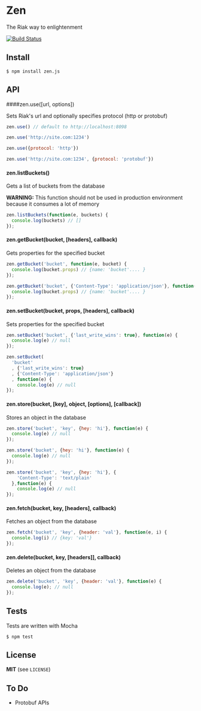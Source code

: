 Zen
===

The Riak way to enlightenment

[![Build Status](https://secure.travis-ci.org/yawnt/Zen.png?branch=master)](http://travis-ci.org/yawnt/Zen)

## Install

```
$ npm install zen.js
```

## API

####zen.use([url, options])

Sets Riak's url and optionally specifies protocol (http or protobuf)

```javascript
zen.use() // default to http://localhost:8098

zen.use('http://site.com:1234')

zen.use({protocol: 'http'}) 

zen.use('http://site.com:1234', {protocol: 'protobuf'})
```

#### zen.listBuckets()

Gets a list of buckets from the database

__WARNING:__ This function should not be used in production environment because it consumes a lot of memory

```javascript
zen.listBuckets(function(e, buckets) {
  console.log(buckets) // []
});
```

#### zen.getBucket(bucket, [headers], callback)

Gets properties for the specified bucket

```javascript
zen.getBucket('bucket', function(e, bucket) {
  console.log(bucket.props) // {name: 'bucket'.... }
});

zen.getBucket('bucket', {'Content-Type': 'application/json'}, function(err, bucket) {
  console.log(bucket.props) // {name: 'bucket'.... }
});
```

#### zen.setBucket(bucket, props, [headers], callback)

Sets properties for the specified bucket

```javascript
zen.setBucket('bucket', {'last_write_wins': true}, function(e) {
  console.log(e) // null
});

zen.setBucket(
  'bucket'
  , {'last_write_wins': true}
  , {'Content-Type': 'application/json'}
  , function(e) {
    console.log(e) // null
});
```

#### zen.store(bucket, [key], object, [options], [callback])

Stores an object in the database

```javascript
zen.store('bucket', 'key', {hey: 'hi'}, function(e) {
  console.log(e) // null
});

zen.store('bucket', {hey: 'hi'}, function(e) {
  console.log(e) // null
});

zen.store('bucket', 'key', {hey: 'hi'}, {
    'Content-Type': 'text/plain'
  },function(e) {
    console.log(e) // null
});
```
#### zen.fetch(bucket, key, [headers], callback)

Fetches an object from the database

```javascript
zen.fetch('bucket', 'key', {header: 'val'}, function(e, i) {
  console.log(i) // {key: 'val'}
});
```

#### zen.delete(bucket, key, [headers]], callback)

Deletes an object from the database

```javascript
zen.delete('bucket', 'key', {header: 'val'}, function(e) {
  console.log(e); // null
});
```

## Tests

Tests are written with Mocha

```
$ npm test
```

## License

__MIT__ (see ```LICENSE```)

## To Do

- Protobuf APIs


